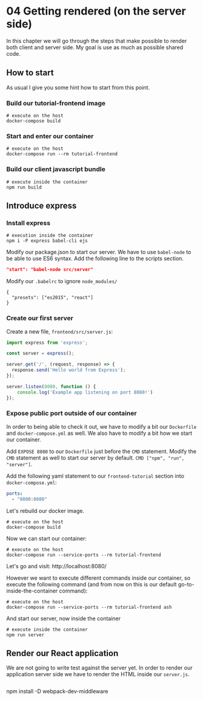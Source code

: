 # 04 Getting rendered (on the server side)

In this chapter we will go through the steps that make possible
to render both client and server side. My goal is use as much as possible
shared code.

## How to start

As usual I give you some hint how to start from this point.

### Build our tutorial-frontend image

```shell
# execute on the host
docker-compose build
```

### Start and enter our container

```shell
# execute on the host
docker-compose run --rm tutorial-frontend
```

### Build our client javascript bundle

``` shell
# execute inside the container
npm run build
```

## Introduce express

### Install express

``` shell
# execution inside the container
npm i -P express babel-cli ejs
```

Modify our package.json to start our server.
We have to use `babel-node` to be able to use ES6 syntax.
Add the following line to the scripts section.

``` json
"start": "babel-node src/server"
```

Modify our `.babelrc` to ignore `node_modules/`

```
{
  "presets": ["es2015", "react"]
}
```

### Create our first server

Create a new file, `frontend/src/server.js`:

``` jsx
import express from 'express';

const server = express();

server.get('/', (request, response) => {
  response.send('Hello world from Express');
});

server.listen(8080, function () {
    console.log('Example app listening on port 8080!')
});
```

### Expose public port outside of our container

In order to being able to check it out, we have to modify a bit our
`Dockerfile` and `docker-compose.yml` as well. We also have to modify
a bit how we start our container.

Add `EXPOSE 8080` to our `Dockerfile` just before the `CMD` statement.
Modify the `CMD` statement as well to start our server by default.
`CMD ["npm", "run", "server"]`.

Add the following yaml statement to our `frontend-tutorial` section
into `docker-compose.yml`:

``` yaml
ports:
  - "8080:8080"
```

Let's rebuild our docker image.

``` shell
# execute on the host
docker-compose build
```

Now we can start our container:

``` shell
# execute on the host
docker-compose run --service-ports --rm tutorial-frontend
```

Let's go and visit: http://localhost:8080/

However we want to execute different commands inside our container,
so execute the following command (and from now on this is our default
go-to-inside-the-container command):

``` shell
# execute on the host
docker-compose run --service-ports --rm tutorial-frontend ash
```

And start our server, now inside the container

``` shell
# execute inside the container
npm run server
```

## Render our React application

We are not going to write test against the server yet.
In order to render our application server side we have to render the HTML
inside our `server.js`.

``` jsx

```

npm install -D webpack-dev-middleware
